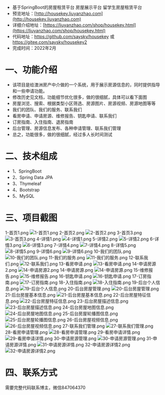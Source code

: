 - 基于SpringBoot的房屋租赁平台 房屋展示平台 留学生房屋租赁平台
- 预览地址：[http://housekey.liuyanzhao.com](http://housekey.liuyanzhao.com) 
- 详细介绍地址：[https://liuyanzhao.com/shop/housekey.html](https://liuyanzhao.com/shop/housekey.html)
- 代码地址：https://github.com/saysky/housekey 或 https://gitee.com/saysky/housekey2
- 完成时间：2022年2月

# 一、功能介绍
- 该项目是给澳洲房产中介做的一个系统，用于展示房源信息的，同时提供指导和一些申请功能。
- 修改历史见文档，功能细节优化很多，做的很细腻，具体可以看下面图
- 房屋浏览、搜索、根据类型小区筛选、房源图片、房源视频、房源地图等等
- 我们的团队、我们的服务、联系我们
- 看房申请、申请房源、维修报告、钥匙申请、联系我们
- 订房指南、入住指南、退房指南
- 后台管理、房源信息发布、各种申请管理、联系我们管理
- 总之，功能很多，做的很细腻，经过多人长时间测试


# 二、技术组成
- 1、SpringBoot
- 2、Spring Data JPA
- 3、Thymeleaf
- 4、Bootstrap
- 5、MySQL

# 三、项目截图
1-首页1.png
![1-首页1.png](img/1-首页1.png)
2-首页2.png
![2-首页2.png](img/2-首页2.png)
3-首页3.png
![3-首页3.png](img/3-首页3.png)
4-详情1.png
![4-详情1.png](img/4-详情1.png)
5-详情2.png
![5-详情2.png](img/5-详情2.png)
6-详情3.png
![6-详情3.png](img/6-详情3.png)
7-详情4.png
![7-详情4.png](img/7-详情4.png)
8-详情5.png
![8-详情5.png](img/8-详情5.png)
9-详情6.png
![9-详情6.png](img/9-详情6.png)
10-我们的团队.png
![10-我们的团队.png](img/10-我们的团队.png)
11-我们的服务.png
![11-我们的服务.png](img/11-我们的服务.png)
12-联系我们.png
![12-联系我们.png](img/12-联系我们.png)
13-看房申请.png
![13-看房申请.png](img/13-看房申请.png)
14-申请房源2.png
![14-申请房源2.png](img/14-申请房源2.png)
14-申请房源.png
![14-申请房源.png](img/14-申请房源.png)
15-维修报告.png
![15-维修报告.png](img/15-维修报告.png)
16-钥匙申请.png
![16-钥匙申请.png](img/16-钥匙申请.png)
17-订房指南.png
![17-订房指南.png](img/17-订房指南.png)
18-入住指南.png
![18-入住指南.png](img/18-入住指南.png)
19-后台个人信息.png
![19-后台个人信息.png](img/19-后台个人信息.png)
20-后台房屋管理.png
![20-后台房屋管理.png](img/20-后台房屋管理.png)
21-后台房屋基本信息.png
![21-后台房屋基本信息.png](img/21-后台房屋基本信息.png)
22-后台房屋特征信息.png
![22-后台房屋特征信息.png](img/22-后台房屋特征信息.png)
23-后台房屋描述信息.png
![23-后台房屋描述信息.png](img/23-后台房屋描述信息.png)
24-后台房屋地图信息.png
![24-后台房屋地图信息.png](img/24-后台房屋地图信息.png)
25-后台房屋轮播图信息.png
![25-后台房屋轮播图信息.png](img/25-后台房屋轮播图信息.png)
26-后台房屋视频信息.png
![26-后台房屋视频信息.png](img/26-后台房屋视频信息.png)
27-联系我们管理.png
![27-联系我们管理.png](img/27-联系我们管理.png)
28-看房申请管理.png
![28-看房申请管理.png](img/28-看房申请管理.png)
29-看房申请详情.png
![29-看房申请详情.png](img/29-看房申请详情.png)
30-申请房源管理.png
![30-申请房源管理.png](img/30-申请房源管理.png)
31-申请房源详情.png
![31-申请房源详情.png](img/31-申请房源详情.png)
32-申请房源详情2.png
![32-申请房源详情2.png](img/32-申请房源详情2.png)


# 四、联系方式
需要完整代码联系博主，微信847064370


